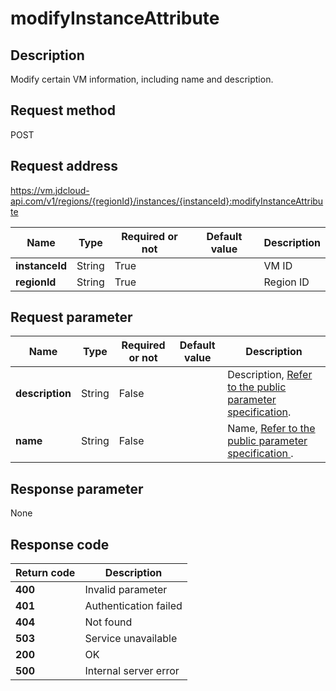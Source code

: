 # modifyInstanceAttribute


## Description
Modify certain VM information, including name and description.


## Request method
POST

## Request address
https://vm.jdcloud-api.com/v1/regions/{regionId}/instances/{instanceId}:modifyInstanceAttribute

|Name|Type|Required or not|Default value|Description|
|---|---|---|---|---|
|**instanceId**|String|True| |VM ID|
|**regionId**|String|True| |Region ID|

## Request parameter
|Name|Type|Required or not|Default value|Description|
|---|---|---|---|---|
|**description**|String|False| |Description, <a href="http://docs.jdcloud.com/virtual-machines/api/general_parameters">Refer to the public parameter specification</a>.|
|**name**|String|False| |Name, <a href="http://docs.jdcloud.com/virtual-machines/api/general_parameters">Refer to the public parameter specification </a>.|


## Response parameter
None


## Response code
|Return code|Description|
|---|---|
|**400**|Invalid parameter|
|**401**|Authentication failed|
|**404**|Not found|
|**503**|Service unavailable|
|**200**|OK|
|**500**|Internal server error|
